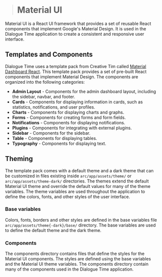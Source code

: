> # Material UI

Material UI is a React UI framework that provides a set of reusable React components that implement Google's Material Design. It is used in the Dialogue Time application to create a consistent and responsive user interface.

## Templates and Components

Dialogue Time uses a template pack from Creative Tim called [Material Dashboard React](https://www.creative-tim.com/product/material-dashboard-react). This template pack provides a set of pre-built React components that implement Material Design. The components are organized into the following categories:

- **Admin Layout** - Components for the admin dashboard layout, including the sidebar, navbar, and footer.
- **Cards** - Components for displaying information in cards, such as statistics, notifications, and user profiles.
- **Charts** - Components for displaying charts and graphs.
- **Forms** - Components for creating forms and form fields.
- **Notifications** - Components for displaying notifications.
- **Plugins** - Components for integrating with external plugins.
- **Sidebar** - Components for the sidebar.
- **Table** - Components for displaying tables.
- **Typography** - Components for displaying text.

## Theming

The template pack comes with a default theme and a dark theme that can be customized in files existing inside `arc/app/assets/theme/` or `arc/app/assets/theme-dark/` directories. The themes extend the default Material UI theme and override the default values for many of the theme variables. The theme variables are used throughout the application to define the colors, fonts, and other styles of the user interface.

### Base variables

Colors, fonts, borders and other styles are defined in the base variables file `arc/app/assets/theme{-dark}/base/` directory. The base variables are used to define the default theme and the dark theme.

### Components

The components directory contains files that define the styles for the Material UI components. The styles are defined using the base variables and the Material UI theme variables. The components directory contain many of the components used in the Dialogue Time application.
